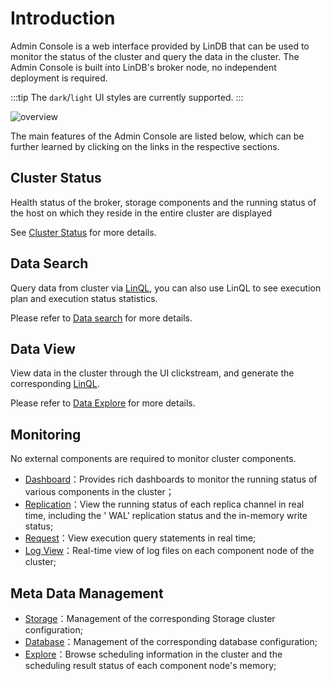 # Introduction

Admin Console is a web interface provided by LinDB that can be used to monitor the status of the cluster and query
the data in the cluster. The Admin Console is built into LinDB's broker
node, no independent deployment is required.

:::tip
The `dark`/`light` UI styles are currently supported.
:::
<image-window>

![overview](@images/guide/admin_ui/overview.png)

</image-window>

The main features of the Admin Console are listed below, which can be further learned by clicking on the links in the
respective sections.

## Cluster Status

Health status of the broker, storage components and the running status of the host on which they reside in the
entire cluster are displayed

See [Cluster Status](overview.md) for more details.

## Data Search

Query data from cluster via [LinQL](../lin-ql.md), you can also use LinQL to see execution plan and execution status
statistics.

Please refer to [Data search](search.md) for more details.

## Data View

View data in the cluster through the UI clickstream, and generate the corresponding [LinQL](../lin-ql.md).

Please refer to [Data Explore](explore.md) for more details.

## Monitoring

No external components are required to monitor cluster components.

- [Dashboard](monitoring.md#dashboard)：Provides rich dashboards to monitor the running status of various components in
  the cluster；
- [Replication](monitoring.md#replication)：View the running status of each replica channel in real time, including the '
  WAL' replication status and the in-memory write status;
- [Request](monitoring.md#request)：View execution query statements in real time;
- [Log View](monitoring.md#log-view)：Real-time view of log files on each component node of the cluster;

## Meta Data Management

- [Storage](metadata.md#storage)：Management of the corresponding Storage cluster configuration;
- [Database](metadata.md#database)：Management of the corresponding database configuration;
- [Explore](metadata.md#explore)：Browse scheduling information in the cluster and the scheduling result status of each
  component node's memory;
